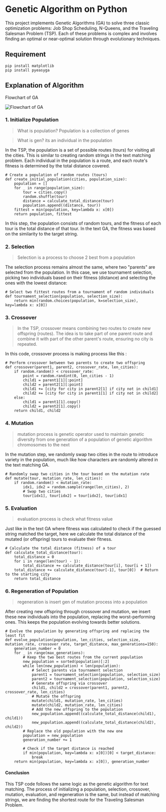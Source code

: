 # Genetic Algorithm on Python
This project implements Genetic Algorithms (GA) to solve three classic optimization problems: Job Shop Scheduling, N-Queens, and the Traveling Salesman Problem (TSP). Each of these problems is complex and involves finding an optimal or near-optimal solution through evolutionary techniques.

## Requirement
```
pip install matplotlib
pip install pyeasyga
```

## Explanation of Algorithm
Flowchart of GA

![Flowchart of GA](https://cdn-images-1.medium.com/max/1600/1*HP8JVxlJtOv14rGLJfXEzA.png)

### 1. Initialize Population
> What is population? Population is a collection of genes

> What is gen? its an individual in the population

In the TSP, the population is a set of possible routes (tours) for visiting all the cities. This is similar to creating random strings in the text matching problem. Each individual in the population is a route, and each route's fitness is determined by the total distance covered.
```
# Create a population of random routes (tours)
def create_initial_population(cities, population_size):
    population = []
    for _ in range(population_size):
        tour = cities.copy()
        random.shuffle(tour)
        distance = calculate_total_distance(tour)
        population.append((distance, tour))
    fittest = min(population, key=lambda x: x[0])
    return population, fittest
```
In this step, the population consists of random tours, and the fitness of each tour is the total distance of that tour. In the text GA, the fitness was based on the similarity to the target string.

### 2. Selection

> Selection is a process to choose 2 best from a population

The selection process remains almost the same, where two "parents" are selected from the population. In this case, we use tournament selection, picking two individuals based on their fitness (distance) and selecting the ones with the lowest distance:
```
# Select two fittest routes from a tournament of random individuals
def tournament_selection(population, selection_size):
    return min(random.choices(population, k=selection_size), key=lambda x: x[0])
```

### 3. Crossover

> In the TSP, crossover means combining two routes to create new offspring (routes). The idea is to take part of one parent route and combine it with part of the other parent's route, ensuring no
city is repeated.

In this code, crossover process is making process like this :
```
# Perform crossover between two parents to create two offspring
def crossover(parent1, parent2, crossover_rate, len_cities):
    if random.random() < crossover_rate:
        point = random.randint(0, len_cities - 1)
        child1 = parent1[1][:point]
        child2 = parent2[1][:point]
        child1 += [city for city in parent2[1] if city not in child1]
        child2 += [city for city in parent1[1] if city not in child2]
    else:
        child1 = parent1[1].copy()
        child2 = parent2[1].copy()
    return child1, child2
```

### 4. Mutation

> mutation process is genetic operator used to maintain genetic diversity from one generation of a population of genetic algorithm chromosomes to the next

In the mutation step, we randomly swap two cities in the route to introduce variety in the population, much like how characters are randomly altered in the text matching GA.

```
# Randomly swap two cities in the tour based on the mutation rate
def mutate(tour, mutation_rate, len_cities):
    if random.random() < mutation_rate:
        idx1, idx2 = random.sample(range(len_cities), 2)
        # Swap two cities
        tour[idx1], tour[idx2] = tour[idx2], tour[idx1]
```

### 5. Evaluation

> evaluation process is check what fitness value

Just like in the text GA where fitness was calculated to check if the guessed string matched the target, here we calculate the total distance of the mutated (or offspring) tours to evaluate their fitness.

```
# Calculate the total distance (fitness) of a tour
def calculate_total_distance(tour):
    total_distance = 0
    for i in range(len(tour) - 1):
        total_distance += calculate_distance(tour[i], tour[i + 1])
    total_distance += calculate_distance(tour[-1], tour[0])  # Return to the starting city
    return total_distance
```

### 6. Regeneration of Population

> regeneration is insert gen of mutation process into a population

After creating new offspring through crossover and mutation, we insert these new individuals into the population, replacing the worst-performing ones. This keeps the population evolving towards better solutions.

```
# Evolve the population by generating offspring and replacing the least fit
def evolve_population(population, len_cities, selection_size, mutation_rate, crossover_rate, target_distance, max_generations=150):
    generation_number = 0
    for _ in range(max_generations):
        # Keep the two best routes from the current population
        new_population = sorted(population)[:2]  
        while len(new_population) < len(population):
            # Select parents via tournament selection
            parent1 = tournament_selection(population, selection_size)
            parent2 = tournament_selection(population, selection_size)
            # Generate offspring via crossover
            child1, child2 = crossover(parent1, parent2, crossover_rate, len_cities)
            # Mutate the offspring
            mutate(child1, mutation_rate, len_cities)
            mutate(child2, mutation_rate, len_cities)
            # Add the new offspring to the population
            new_population.append((calculate_total_distance(child1), child1))
            new_population.append((calculate_total_distance(child2), child2))
        # Replace the old population with the new one
        population = new_population
        generation_number += 1

        # Check if the target distance is reached
        if min(population, key=lambda x: x[0])[0] < target_distance:
            break
    return min(population, key=lambda x: x[0]), generation_number
```

#### Conclusion
This TSP code follows the same logic as the genetic algorithm for text matching. The process of initializing a population, selection, crossover, mutation, evaluation, and regeneration is the same, but instead of matching strings, we are finding the shortest route for the Traveling Salesman Problem.
